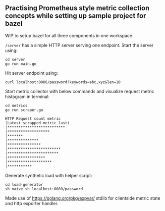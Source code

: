 ## Practising Prometheus style metric collection concepts while setting up sample project for bazel

WIP to setup bazel for all three components in one workspace.

`/server` has a simple HTTP server serving one endpoint. Start the server using:

```
cd server
go run main.go
```

Hit server endpoint using:

```
curl localhost:8080/password?keywords=abc,xyz&len=10
```

Start metric collector with below commands and visualize request metric histogram in terminal:

```
cd metrics
go run scraper.go

HTTP Request count metric
(Latest scrapped metric last)
|**************************
|*******************
|*******
|**************
|***************
|************************
|***********************
|*****************
|********************
|***********
```

Generate synthetic load with helper script:

```
cd load-generator
sh naive.sh localhost:8080/password
```

Made use of https://golang.org/pkg/expvar/ stdlib for clientside metric state and http exporter handler.
